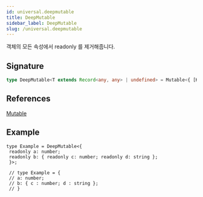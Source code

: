 ```yaml
---
id: universal.deepmutable
title: DeepMutable
sidebar_label: DeepMutable
slug: /universal.deepmutable
---
```






객체의 모든 속성에서 readonly 를 제거해줍니다.

## Signature

```typescript
type DeepMutable<T extends Record<any, any> | undefined> = Mutable<{ [K in keyof T]: T[K] extends Record<any, any> | undefined ? Mutable<T[K]> : T[K] }>;
```
## References
 [Mutable](./universal.mutable)

## Example


```tsx
type Example = DeepMutable<{
 readonly a: number;
 readonly b: { readonly c: number; readonly d: string };
 }>;

 // type Example = {
 // a: number;
 // b: { c : number; d : string };
 // }
```


